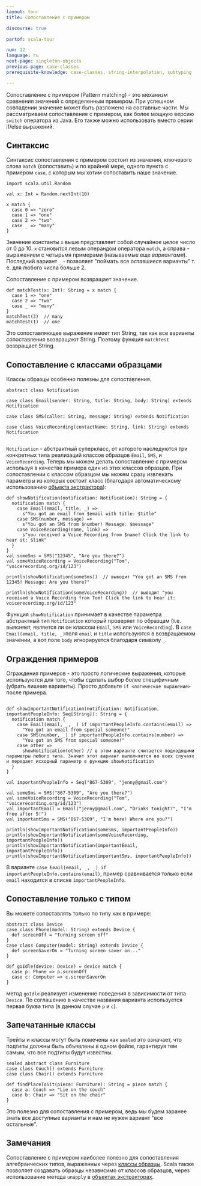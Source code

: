 ```yaml
---
layout: tour
title: Сопоставление с примером

discourse: true

partof: scala-tour

num: 12
language: ru
next-page: singleton-objects
previous-page: case-classes
prerequisite-knowledge: case-classes, string-interpolation, subtyping

---
```


Сопоставление с примером (Pattern matching) - это механизм сравнения значений с определенным примером. При успешном совпадении значение может быть разложено на составные части. Мы рассматриваем сопоставление с примером, как более мощную версию `switch` оператора из Java. Eго также можно использовать вместо серии if/else выражений.

## Синтаксис
Синтаксис сопоставления с примером состоит из значения, ключевого слова `match` (сопоставить) и по крайней мере, одного пункта с примером `case`, с которым мы хотим сопоставить наше значение.
```tut
import scala.util.Random

val x: Int = Random.nextInt(10)

x match {
  case 0 => "zero"
  case 1 => "one"
  case 2 => "two"
  case _ => "many"
}
```
Значение константы `x` выше представляет собой случайное целое число от 0 до 10. `x` становится левым операндом оператора `match`, а справа - выражением с четырьмя примерами (называемые еще _вариантами_). Последний вариант `_` - позволяет "поймать все оставшиеся варианты" т. е. для любого числа больше 2. 

Сопоставление с примером возвращает значение.
```tut
def matchTest(x: Int): String = x match {
  case 1 => "one"
  case 2 => "two"
  case _ => "many"
}
matchTest(3)  // many
matchTest(1)  // one
```
Это сопоставляющее выражение имеет тип String, так как все варианты сопоставления возвращают String. Поэтому функция `matchTest` возвращает String.

## Сопоставление с классами образцами

Классы образцы особенно полезны для сопоставления. 

```tut
abstract class Notification

case class Email(sender: String, title: String, body: String) extends Notification

case class SMS(caller: String, message: String) extends Notification

case class VoiceRecording(contactName: String, link: String) extends Notification


```
`Notification` - абстрактный суперкласс, от которого наследуются три конкретных типа реализаций классов образцов `Email`, `SMS`, и `VoiceRecording`. Теперь мы можем делать сопоставление с примером используя в качестве примера один из этих классов образцов. 
При сопоставлении с классом образцом мы можем сразу извлекать параметры из которых состоит класс (благодаря автоматическому использованию [объекта экстрактора](extractor-objects.html)):

```
def showNotification(notification: Notification): String = {
  notification match {
    case Email(email, title, _) =>
      s"You got an email from $email with title: $title"
    case SMS(number, message) =>
      s"You got an SMS from $number! Message: $message"
    case VoiceRecording(name, link) =>
      s"you received a Voice Recording from $name! Click the link to hear it: $link"
  }
}
val someSms = SMS("12345", "Are you there?")
val someVoiceRecording = VoiceRecording("Tom", "voicerecording.org/id/123")

println(showNotification(someSms))  // выводит "You got an SMS from 12345! Message: Are you there?"

println(showNotification(someVoiceRecording))  // выводит "you received a Voice Recording from Tom! Click the link to hear it: voicerecording.org/id/123"
```
Функция `showNotification` принимает в качестве параметра абстрактный тип `Notification` который проверяет по образцам (т.е. выясняет, является ли он классом `Email`, `SMS` или `VoiceRecording`). В `case Email(email, title, _)`поля `email` и `title` используются в возвращаемом значении, а вот поле `body` игнорируется благодаря символу `_`.

## Ограждения примеров
Ограждения примеров - это просто логические выражения, которые используются для того, чтобы сделать выбор более специфичным (убрать лишние варианты). Просто добавьте `if <логическое выражение>` после примера.
```

def showImportantNotification(notification: Notification, importantPeopleInfo: Seq[String]): String = {
  notification match {
    case Email(email, _, _) if importantPeopleInfo.contains(email) =>
      "You got an email from special someone!"
    case SMS(number, _) if importantPeopleInfo.contains(number) =>
      "You got an SMS from special someone!"
    case other =>
      showNotification(other) // в этом варианте считается подходящими параметры любого типа. Значит этот вариант выполняется во всех случаях и передает исходный параметр в функцию showNotification
  }
}

val importantPeopleInfo = Seq("867-5309", "jenny@gmail.com")

val someSms = SMS("867-5309", "Are you there?")
val someVoiceRecording = VoiceRecording("Tom", "voicerecording.org/id/123")
val importantEmail = Email("jenny@gmail.com", "Drinks tonight?", "I'm free after 5!")
val importantSms = SMS("867-5309", "I'm here! Where are you?")

println(showImportantNotification(someSms, importantPeopleInfo))
println(showImportantNotification(someVoiceRecording, importantPeopleInfo))
println(showImportantNotification(importantEmail, importantPeopleInfo))
println(showImportantNotification(importantSms, importantPeopleInfo))
```

В варианте `case Email(email, _, _) if importantPeopleInfo.contains(email)`, пример сравнивается только если `email` находится в списке `importantPeopleInfo`.

## Сопоставление только с типом
Вы можете сопоставлять только по типу как в примере:
```tut
abstract class Device
case class Phone(model: String) extends Device {
  def screenOff = "Turning screen off"
}
case class Computer(model: String) extends Device {
  def screenSaverOn = "Turning screen saver on..."
}

def goIdle(device: Device) = device match {
  case p: Phone => p.screenOff
  case c: Computer => c.screenSaverOn
}
```
метод `goIdle` реализует изменение поведения в зависимости от типа `Device`. По соглашению в качестве названия варианта используется первая буква типа (в данном случае `p` и `c`).

## Запечатанные классы
Трейты и классы могут быть помечены как `sealed` это означает, что подтипы должны быть объявлены в одном файле, гарантируя тем самым, что все подтипы будут известны.

```tut
sealed abstract class Furniture
case class Couch() extends Furniture
case class Chair() extends Furniture

def findPlaceToSit(piece: Furniture): String = piece match {
  case a: Couch => "Lie on the couch"
  case b: Chair => "Sit on the chair"
}
```
Это полезно для сопоставления с примером, ведь мы будем заранее знать все доступные варианты и нам не нужен вариант "все остальные".

## Замечания

Сопоставление с примером наиболее полезно для сопоставления алгебраических типов, выраженных через [классы образцы](case-classes.html).
Scala также позволяет создавать образцы независимо от классов образцов, через использование метода `unapply` в [объектах экстракторах](extractor-objects.html).
